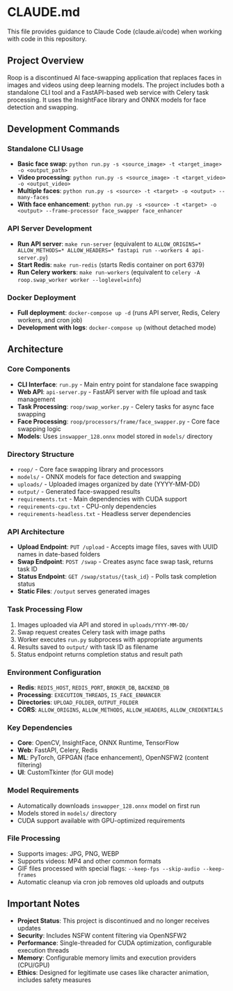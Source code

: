 # CLAUDE.md

This file provides guidance to Claude Code (claude.ai/code) when working with code in this repository.

## Project Overview

Roop is a discontinued AI face-swapping application that replaces faces in images and videos using deep learning models. The project includes both a standalone CLI tool and a FastAPI-based web service with Celery task processing. It uses the InsightFace library and ONNX models for face detection and swapping.

## Development Commands

### Standalone CLI Usage
- **Basic face swap**: `python run.py -s <source_image> -t <target_image> -o <output_path>`
- **Video processing**: `python run.py -s <source_image> -t <target_video> -o <output_video>`
- **Multiple faces**: `python run.py -s <source> -t <target> -o <output> --many-faces`
- **With face enhancement**: `python run.py -s <source> -t <target> -o <output> --frame-processor face_swapper face_enhancer`

### API Server Development
- **Run API server**: `make run-server` (equivalent to `ALLOW_ORIGINS=* ALLOW_METHODS=* ALLOW_HEADERS=* fastapi run --workers 4 api-server.py`)
- **Start Redis**: `make run-redis` (starts Redis container on port 6379)
- **Run Celery workers**: `make run-workers` (equivalent to `celery -A roop.swap_worker worker --loglevel=info`)

### Docker Deployment  
- **Full deployment**: `docker-compose up -d` (runs API server, Redis, Celery workers, and cron job)
- **Development with logs**: `docker-compose up` (without detached mode)

## Architecture

### Core Components
- **CLI Interface**: `run.py` - Main entry point for standalone face swapping
- **Web API**: `api-server.py` - FastAPI server with file upload and task management
- **Task Processing**: `roop/swap_worker.py` - Celery tasks for async face swapping
- **Face Processing**: `roop/processors/frame/face_swapper.py` - Core face swapping logic
- **Models**: Uses `inswapper_128.onnx` model stored in `models/` directory

### Directory Structure
- `roop/` - Core face swapping library and processors
- `models/` - ONNX models for face detection and swapping
- `uploads/` - Uploaded images organized by date (YYYY-MM-DD)
- `output/` - Generated face-swapped results
- `requirements.txt` - Main dependencies with CUDA support
- `requirements-cpu.txt` - CPU-only dependencies  
- `requirements-headless.txt` - Headless server dependencies

### API Architecture
- **Upload Endpoint**: `PUT /upload` - Accepts image files, saves with UUID names in date-based folders
- **Swap Endpoint**: `POST /swap` - Creates async face swap task, returns task ID
- **Status Endpoint**: `GET /swap/status/{task_id}` - Polls task completion status
- **Static Files**: `/output` serves generated images

### Task Processing Flow
1. Images uploaded via API and stored in `uploads/YYYY-MM-DD/`
2. Swap request creates Celery task with image paths
3. Worker executes `run.py` subprocess with appropriate arguments
4. Results saved to `output/` with task ID as filename
5. Status endpoint returns completion status and result path

### Environment Configuration
- **Redis**: `REDIS_HOST`, `REDIS_PORT`, `BROKER_DB`, `BACKEND_DB`
- **Processing**: `EXECUTION_THREADS`, `IS_FACE_ENHANCER`
- **Directories**: `UPLOAD_FOLDER`, `OUTPUT_FOLDER`
- **CORS**: `ALLOW_ORIGINS`, `ALLOW_METHODS`, `ALLOW_HEADERS`, `ALLOW_CREDENTIALS`

### Key Dependencies
- **Core**: OpenCV, InsightFace, ONNX Runtime, TensorFlow
- **Web**: FastAPI, Celery, Redis
- **ML**: PyTorch, GFPGAN (face enhancement), OpenNSFW2 (content filtering)
- **UI**: CustomTkinter (for GUI mode)

### Model Requirements
- Automatically downloads `inswapper_128.onnx` model on first run
- Models stored in `models/` directory
- CUDA support available with GPU-optimized requirements

### File Processing
- Supports images: JPG, PNG, WEBP
- Supports videos: MP4 and other common formats  
- GIF files processed with special flags: `--keep-fps --skip-audio --keep-frames`
- Automatic cleanup via cron job removes old uploads and outputs

## Important Notes

- **Project Status**: This project is discontinued and no longer receives updates
- **Security**: Includes NSFW content filtering via OpenNSFW2
- **Performance**: Single-threaded for CUDA optimization, configurable execution threads
- **Memory**: Configurable memory limits and execution providers (CPU/GPU)
- **Ethics**: Designed for legitimate use cases like character animation, includes safety measures